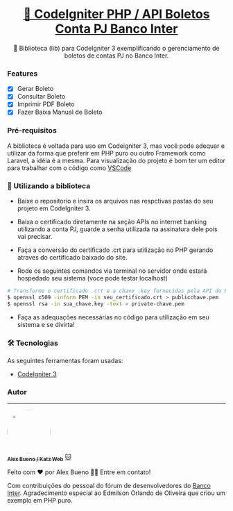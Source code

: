 ## 
<h1 align="center">
    <a href="https://www.bancointer.com.br/empresas/conta-digital/pessoa-juridica/">🔗 CodeIgniter PHP / API Boletos Conta PJ Banco Inter</a>
</h1>
<p align="center">🚀 Biblioteca (lib) para CodeIgniter 3 exemplificando o gerenciamento de boletos de contas PJ no Banco Inter.
</p>

### Features

- [x] Gerar Boleto
- [x] Consultar Boleto
- [x] Imprimir PDF Boleto
- [x] Fazer Baixa Manual de Boleto

### Pré-requisitos

A biblioteca é voltada para uso em Codeigniter 3, mas você pode adequar e utilizar da forma que preferir em PHP puro ou outro Framework como Laravel, a idéia é a mesma. Para visualização do projeto é bom ter um editor para trabalhar com o código como [VSCode](https://code.visualstudio.com/)

### 🎲 Utilizando a biblioteca

- Baixe o repositorio e insira os arquivos nas respctivas pastas do seu projeto em CodeIgniter 3.
- Baixa o certificado diretamente na seção APIs no internet banking utilizando a conta PJ, guarde a senha utilizada na assinatura dele pois vai precisar.
- Faça a conversão do certificado .crt para utilização no PHP gerando atraves do certificado baixado do site.

- Rode os seguintes comandos via terminal no servidor onde estará hospedado seu sistema (voce pode testar localhost)

```bash
# Transforme o certificado .crt e a chave .key fornecidas pela API do Banco no momento do cadastro em formato .pem
$ openssl x509 -inform PEM -in seu_certificado.crt > publicchave.pem
$ openssl rsa -in sua_chave.key -text > private-chave.pem
```
- Faça as adequações necessárias no código para utilização em seu sistema e se divirta!


### 🛠 Tecnologias

As seguintes ferramentas foram usadas:

- [CodeIgniter 3](https://codeigniter.com/download)

### Autor
---
<a href="https://www.katzweb.com.br">
 <img style="border-radius: 50%;" style="height:auto;" alt="" class="avatar avatar-user width-full border color-bg-primary" src="https://avatars.githubusercontent.com/u/62678401?v=4" width="100" height="100"/>
 <br />
 <sub><b>Alex Bueno / Katz Web</b></sub></a> <a href="https://www.katzweb.com.br" title="Alex Bueno">🐱</a>


Feito com ❤️ por Alex Bueno 👋🏽 Entre em contato!

Com contribuições do pessoal do fórum de desenvolvedores do [Banco Inter](https://developers.bancointer.com.br/reference).
Agradecimento especial ao Edmilson Orlando de Oliveira que criou um exemplo em PHP puro.
